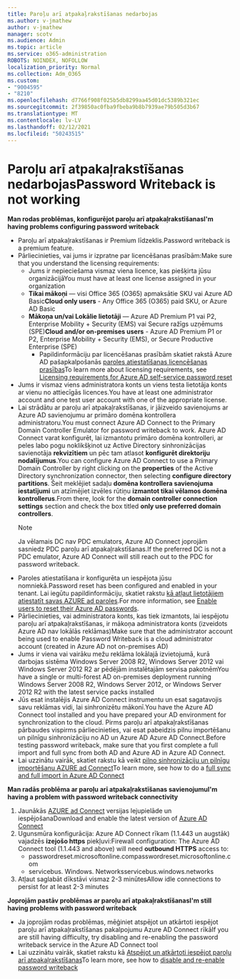 ```yaml
---
title: Paroļu arī atpakaļrakstīšanas nedarbojas
ms.author: v-jmathew
author: v-jmathew
manager: scotv
ms.audience: Admin
ms.topic: article
ms.service: o365-administration
ROBOTS: NOINDEX, NOFOLLOW
localization_priority: Normal
ms.collection: Adm_O365
ms.custom:
- "9004595"
- "8210"
ms.openlocfilehash: d7766f908f025b5db8299aa45d01dc5389b321ec
ms.sourcegitcommit: 2f39850ac0fba9fbeba9b8b7939ae79b505d3b67
ms.translationtype: MT
ms.contentlocale: lv-LV
ms.lasthandoff: 02/12/2021
ms.locfileid: "50243515"
---
```

# <a name="password-writeback-is-not-working"></a><span data-ttu-id="37220-102">Paroļu arī atpakaļrakstīšanas nedarbojas</span><span class="sxs-lookup"><span data-stu-id="37220-102">Password Writeback is not working</span></span>

<span data-ttu-id="37220-103">**Man rodas problēmas, konfigurējot paroļu arī atpakaļrakstīšanas**</span><span class="sxs-lookup"><span data-stu-id="37220-103">**I'm having problems configuring password writeback**</span></span>

- <span data-ttu-id="37220-104">Paroļu arī atpakaļrakstīšanas ir Premium līdzeklis.</span><span class="sxs-lookup"><span data-stu-id="37220-104">Password writeback is a premium feature.</span></span>
- <span data-ttu-id="37220-105">Pārliecinieties, vai jums ir izpratne par licencēšanas prasībām:</span><span class="sxs-lookup"><span data-stu-id="37220-105">Make sure that you understand the licensing requirements:</span></span>
  - <span data-ttu-id="37220-106">Jums ir nepieciešama vismaz viena licence, kas piešķirta jūsu organizācijā</span><span class="sxs-lookup"><span data-stu-id="37220-106">You must have at least one license assigned in your organization</span></span>
  - <span data-ttu-id="37220-107">**Tikai mākoņi** — visi Office 365 (O365) apmaksātie SKU vai Azure AD Basic</span><span class="sxs-lookup"><span data-stu-id="37220-107">**Cloud only users** - Any Office 365 (O365) paid SKU, or Azure AD Basic</span></span>
  - <span data-ttu-id="37220-108">**Mākoņa un/vai Lokālie lietotāji** — Azure AD Premium P1 vai P2, Enterprise Mobility + Security (EMS) vai Secure ražīgs uzņēmums (SPE)</span><span class="sxs-lookup"><span data-stu-id="37220-108">**Cloud and/or on-premises users** - Azure AD Premium P1 or P2, Enterprise Mobility + Security (EMS), or Secure Productive Enterprise (SPE)</span></span>
    - <span data-ttu-id="37220-109">Papildinformāciju par licencēšanas prasībām skatiet rakstā Azure AD pašapkalpošanās [paroles atiestatīšanas licencēšanas prasības](https://docs.microsoft.com/azure/active-directory/active-directory-passwords-licensing)</span><span class="sxs-lookup"><span data-stu-id="37220-109">To learn more about licensing requirements, see [Licensing requirements for Azure AD self-service password reset](https://docs.microsoft.com/azure/active-directory/active-directory-passwords-licensing)</span></span>
- <span data-ttu-id="37220-110">Jums ir vismaz viens administratora konts un viens testa lietotāja konts ar vienu no attiecīgās licences.</span><span class="sxs-lookup"><span data-stu-id="37220-110">You have at least one administrator account and one test user account with one of the appropriate license.</span></span>
- <span data-ttu-id="37220-111">Lai strādātu ar paroļu arī atpakaļrakstīšanas, ir jāizveido savienojums ar Azure AD savienojumu ar primāro domēna kontrollera administratoru.</span><span class="sxs-lookup"><span data-stu-id="37220-111">You must connect Azure AD Connect to the Primary Domain Controller Emulator for password writeback to work.</span></span> <span data-ttu-id="37220-112">Azure AD Connect varat konfigurēt, lai izmantotu primāro domēna kontrolleri, ar peles labo pogu noklikšķinot uz Active Directory sinhronizācijas savienotāja **rekvizītiem** un pēc tam atlasot **konfigurēt direktoriju nodalījumus**.</span><span class="sxs-lookup"><span data-stu-id="37220-112">You can configure Azure AD Connect to use a Primary Domain Controller by right clicking on the **properties** of the Active Directory synchronization connector, then selecting **configure directory partitions**.</span></span> <span data-ttu-id="37220-113">Šeit meklējiet sadaļu **domēna kontrollera savienojuma iestatījumi** un atzīmējiet izvēles rūtiņu **izmantot tikai vēlamos domēna kontrollerus**.</span><span class="sxs-lookup"><span data-stu-id="37220-113">From there, look for the **domain controller connection settings** section and check the box titled **only use preferred domain controllers**.</span></span>
  > [!NOTE]
  > <span data-ttu-id="37220-114">Ja vēlamais DC nav PDC emulators, Azure AD Connect joprojām sasniedz PDC paroļu arī atpakaļrakstīšanas.</span><span class="sxs-lookup"><span data-stu-id="37220-114">If the preferred DC is not a PDC emulator, Azure AD Connect will still reach out to the PDC for password writeback.</span></span>
- <span data-ttu-id="37220-115">Paroles atiestatīšana ir konfigurēta un iespējota jūsu nomniekā.</span><span class="sxs-lookup"><span data-stu-id="37220-115">Password reset has been configured and enabled in your tenant.</span></span> <span data-ttu-id="37220-116">Lai iegūtu papildinformāciju, skatiet rakstu [kā atļaut lietotājiem atiestatīt savas AZURE ad paroles](https://docs.microsoft.com/azure/active-directory/active-directory-passwords-getting-started).</span><span class="sxs-lookup"><span data-stu-id="37220-116">For more information, see [Enable users to reset their Azure AD passwords](https://docs.microsoft.com/azure/active-directory/active-directory-passwords-getting-started).</span></span>
- <span data-ttu-id="37220-117">Pārliecinieties, vai administratora konts, kas tiek izmantots, lai iespējotu paroļu arī atpakaļrakstīšanas, ir mākoņa administratora konts (izveidots Azure AD nav lokālās reklāmas)</span><span class="sxs-lookup"><span data-stu-id="37220-117">Make sure that the administrator account being used to enable Password Writeback is a cloud administrator account (created in Azure AD not on-premises AD)</span></span>
- <span data-ttu-id="37220-118">Jums ir viena vai vairāku mežu reklāma lokālajā izvietojumā, kurā darbojas sistēma Windows Server 2008 R2, Windows Server 2012 vai Windows Server 2012 R2 ar pēdējām instalētajām servisa pakotnēm</span><span class="sxs-lookup"><span data-stu-id="37220-118">You have a single or multi-forest AD on-premises deployment running Windows Server 2008 R2, Windows Server 2012, or Windows Server 2012 R2 with the latest service packs installed</span></span>
- <span data-ttu-id="37220-119">Jūs esat instalējis Azure AD Connect instrumentu un esat sagatavojis savu reklāmas vidi, lai sinhronizētu mākonī.</span><span class="sxs-lookup"><span data-stu-id="37220-119">You have the Azure AD Connect tool installed and you have prepared your AD environment for synchronization to the cloud.</span></span> <span data-ttu-id="37220-120">Pirms paroļu arī atpakaļrakstīšanas pārbaudes vispirms pārliecinieties, vai esat pabeidzis pilnu importēšanu un pilnīgu sinhronizāciju no AD un Azure AD Azure AD Connect.</span><span class="sxs-lookup"><span data-stu-id="37220-120">Before testing password writeback, make sure that you first complete a full import and full sync from both AD and Azure AD in Azure AD Connect.</span></span>
- <span data-ttu-id="37220-121">Lai uzzinātu vairāk, skatiet rakstu kā veikt [pilno sinhronizāciju un pilnīgu importēšanu AZURE ad Connect](https://docs.microsoft.com/azure/active-directory/connect/active-directory-aadconnectsync-operations)</span><span class="sxs-lookup"><span data-stu-id="37220-121">To learn more, see how to do a [full sync and full import in Azure AD Connect](https://docs.microsoft.com/azure/active-directory/connect/active-directory-aadconnectsync-operations)</span></span>

<span data-ttu-id="37220-122">**Man radās problēma ar paroļu arī atpakaļrakstīšanas savienojumu**</span><span class="sxs-lookup"><span data-stu-id="37220-122">**I'm having a problem with password writeback connectivity**</span></span>

1. <span data-ttu-id="37220-123">Jaunākās [AZURE ad Connect](https://www.microsoft.com/download/details.aspx?id=47594) versijas lejupielāde un iespējošana</span><span class="sxs-lookup"><span data-stu-id="37220-123">Download and enable the latest version of [Azure AD Connect](https://www.microsoft.com/download/details.aspx?id=47594)</span></span>
2. <span data-ttu-id="37220-124">Ugunsmūra konfigurācija: Azure AD Connect rīkam (1.1.443 un augstāk) vajadzēs **izejošo https** piekļuvi:</span><span class="sxs-lookup"><span data-stu-id="37220-124">Firewall configuration: The Azure AD Connect tool (1.1.443 and above) will need **outbound HTTPS** access to:</span></span>
    - <span data-ttu-id="37220-125">passwordreset.microsoftonline.com</span><span class="sxs-lookup"><span data-stu-id="37220-125">passwordreset.microsoftonline.com</span></span>
    - <span data-ttu-id="37220-126">servicebus. Windows. Networks</span><span class="sxs-lookup"><span data-stu-id="37220-126">servicebus.windows.networks</span></span>
3. <span data-ttu-id="37220-127">Atļaut saglabāt dīkstāvi vismaz 2-3 minūtes</span><span class="sxs-lookup"><span data-stu-id="37220-127">Allow idle connections to persist for at least 2-3 minutes</span></span>

<span data-ttu-id="37220-128">**Joprojām pastāv problēmas ar paroļu arī atpakaļrakstīšanas**</span><span class="sxs-lookup"><span data-stu-id="37220-128">**I'm still having problems with password writeback**</span></span>

- <span data-ttu-id="37220-129">Ja joprojām rodas problēmas, mēģiniet atspējot un atkārtoti iespējot paroļu arī atpakaļrakstīšanas pakalpojumu Azure AD Connect rīkā</span><span class="sxs-lookup"><span data-stu-id="37220-129">If you are still having difficulty, try disabling and re-enabling the password writeback service in the Azure AD Connect tool</span></span>
- <span data-ttu-id="37220-130">Lai uzzinātu vairāk, skatiet rakstu kā [Atspējot un atkārtoti iespējot paroļu arī atpakaļrakstīšanas](https://docs.microsoft.com/azure/active-directory/active-directory-passwords-troubleshoot)</span><span class="sxs-lookup"><span data-stu-id="37220-130">To learn more, see how to [disable and re-enable password writeback](https://docs.microsoft.com/azure/active-directory/active-directory-passwords-troubleshoot)</span></span>
